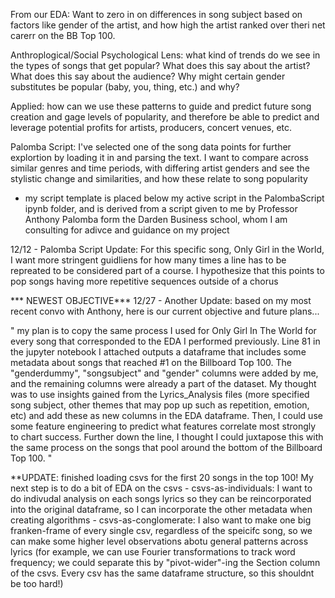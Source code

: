From our EDA: Want to zero in on differences in song subject based on factors like gender of the artist, and how high the artist ranked over theri net carerr on the BB Top 100. 

  Anthroplogical/Social Psychological Lens: what kind of trends do we see in the types of songs that get popular? What does this say about the artist? What does this say about the audience? Why might certain gender substitutes be popular (baby,
you, thing, etc.) and why?

  Applied: how can we use these patterns to guide and predict future song creation and gage levels of popularity, and therefore be able to predict and leverage potential profits for artists, producers, concert venues,
etc.


Palomba Script: I've selected one of the song data points for further explortion by loading it in and parsing the text. I want to compare across similar genres and time periods,
with differing artist genders and see the stylistic change and similarities, and how these relate to song popularity
  * my script template is placed below my active script in the PalombaScript ipynb folder, and is derived from a script given to me by Professor Anthony Palomba form the Darden 
Business school, whom I am consulting for adivce and guidance on my project



12/12 - Palomba Script Update: For this specific song, Only Girl in the World, I want more stringent guidliens for how many times a line has to be repreated to be considered
part of a course. I hypothesize that this points to pop songs having more repetitive sequences outside of a chorus



*** NEWEST OBJECTIVE***
12/27 - Another Update: based on my most recent convo with Anthony, here is our current objective and future plans...

" my plan is to copy the same process I used for Only Girl In The World for every song that corresponded to the EDA I performed previously. Line 81 in the jupyter notebook I 
attached outputs a dataframe that includes some metadata about songs that reached #1 on the Billboard Top 100. The "genderdummy", "songsubject" and "gender" columns were added 
by me, and the remaining columns were already a part of the dataset. My thought was to use insights gained from the Lyrics_Analysis files (more specified song subject, other 
themes that may pop up such as repetition, emotion, etc) and add these as new columns in the EDA dataframe. Then, I could use some feature engineering to predict what features 
correlate most strongly to chart success. Further down the line, I thought I could juxtapose this with the same process on the songs that pool around the bottom of the
Billboard Top 100. "


**UPDATE: finished loading csvs for the first 20 songs in the top 100! My next step is to do a bit of EDA on the csvs
    - csvs-as-individuals: I want to do indivudal analysis on each songs lyrics so they can be reincorporated into the original dataframe, so I can incorporate the other metadata when creating algorithms
    - csvs-as-conglomerate: I also want to make one big franken-frame of every single csv, regardless of the speicifc song, so we can make some higher level observations abotu general patterns across lyrics (for example, we can use Fourier transformations to track word frequency; we could separate this by "pivot-wider"-ing the Section column of the csvs. Every csv has the same dataframe structure, so this shouldnt be too hard!)